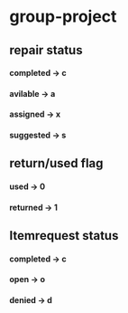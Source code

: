 # group-project
## repair status
#### completed -> c
#### avilable -> a
#### assigned -> x
#### suggested -> s



## return/used flag
####  used -> 0
####  returned -> 1


## Itemrequest status
#### completed -> c
#### open -> o
#### denied -> d
